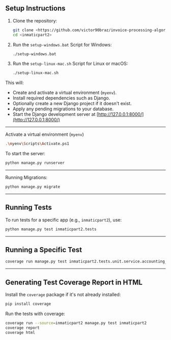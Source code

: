 ## Setup Instructions

1. Clone the repository:
   ```bash
   git clone <https://github.com/victor90braz/invoice-processing-algorithms.git>
   cd <inmaticpart2>
   ```

2. Run the `setup-windows.bat` Script for Windows:
   ```bash
   ./setup-windows.bat
   ```

3. Run the `setup-linux-mac.sh` Script for Linux or macOS:
   ```bash
   ./setup-linux-mac.sh
   ```

This will:
- Create and activate a virtual environment (`myenv`).
- Install required dependencies such as Django.
- Optionally create a new Django project if it doesn't exist.
- Apply any pending migrations to your database.
- Start the Django development server at [http://127.0.0.1:8000/](http://127.0.0.1:8000/)

---

Activate a virtual environment (`myenv`)

```bash
.\myenv\Scripts\Activate.ps1
```

To start the server:

```bash
python manage.py runserver
```

---

Running Migrations:

```bash
python manage.py migrate
```

---

## Running Tests

To run tests for a specific app (e.g., `inmaticpart2`), use:

```bash
python manage.py test inmaticpart2.tests
```

---

## Running a Specific Test 


```bash
coverage run manage.py test inmaticpart2.tests.unit.service.accounting_invoice_service_test
```

---

## Generating Test Coverage Report in HTML

Install the `coverage` package if it's not already installed:

   ```bash
   pip install coverage
   ```

Run the tests with coverage:

   ```bash
   coverage run --source=inmaticpart2 manage.py test inmaticpart2
   coverage report
   coverage html
   ```